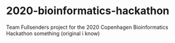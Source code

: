 # 2020-bioinformatics-hackathon
Team Fullsenders project for the 2020 Copenhagen Bioinformatics Hackathon
something (original i know)
